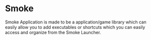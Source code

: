 # Smoke
Smoke Application is made to be a application/game library which can easily allow you to add executables or shortcuts which you can easily access and organize from the Smoke Launcher.
